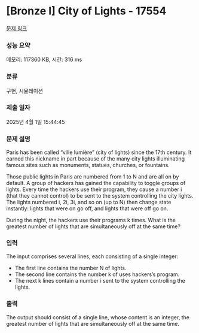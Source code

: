 # [Bronze I] City of Lights - 17554 

[문제 링크](https://www.acmicpc.net/problem/17554) 

### 성능 요약

메모리: 117360 KB, 시간: 316 ms

### 분류

구현, 시뮬레이션

### 제출 일자

2025년 4월 1일 15:44:45

### 문제 설명

<p>Paris has been called “ville lumière” (city of lights) since the 17th century. It earned this nickname in part because of the many city lights illuminating famous sites such as monuments, statues, churches, or fountains.</p>

<p>Those public lights in Paris are numbered from 1 to N and are all on by default. A group of hackers has gained the capability to toggle groups of lights. Every time the hackers use their program, they cause a number i (that they cannot control) to be sent to the system controlling the city lights. The lights numbered i, 2i, 3i, and so on (up to N) then change state instantly: lights that were on go off, and lights that were off go on.</p>

<p>During the night, the hackers use their programs k times. What is the greatest number of lights that are simultaneously off at the same time?</p>

### 입력 

 <p>The input comprises several lines, each consisting of a single integer:</p>

<ul>
	<li>The first line contains the number N of lights.</li>
	<li>The second line contains the number k of uses hackers’s program.</li>
	<li>The next k lines contain a number i sent to the system controlling the lights.</li>
</ul>

### 출력 

 <p>The output should consist of a single line, whose content is an integer, the greatest number of lights that are simultaneously off at the same time.</p>

